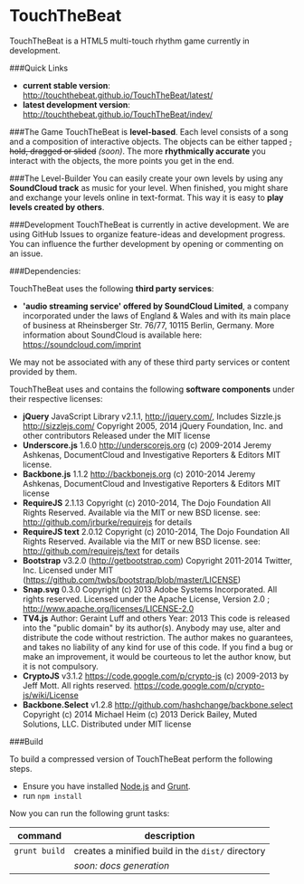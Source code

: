 
TouchTheBeat
============

TouchTheBeat is a HTML5 multi-touch rhythm game currently in development. 

###Quick Links
- **current stable version**: http://touchthebeat.github.io/TouchTheBeat/latest/
- **latest development version**: http://touchthebeat.github.io/TouchTheBeat/indev/

###The Game
TouchTheBeat is **level-based**. Each level consists of a song and a composition of interactive objects. The objects can be either tapped ~~, hold, dragged or slided~~ _(soon)_. The more **rhythmically accurate** you interact with the objects, the more points you get in the end.

###The Level-Builder
You can easily create your own levels by using any **SoundCloud track** as music for your level. When finished, you might share and exchange your levels online in text-format. This way it is easy to **play levels created by others**.

###Development
TouchTheBeat is currently in active development. We are using GitHub Issues to organize feature-ideas and development progress. You can influence the further development by opening or commenting on an issue. 

###Dependencies:

TouchTheBeat uses the following **third party services**:
- **'audio streaming service' offered by SoundCloud Limited**, a company incorporated under the laws of England & Wales and with its main place of business at Rheinsberger Str. 76/77, 10115 Berlin, Germany. More information about SoundCloud is available here: https://soundcloud.com/imprint 

We may not be associated with any of these third party services or content provided by them.

TouchTheBeat uses and contains the following **software components** under their respective licenses:

- **jQuery** JavaScript Library v2.1.1, http://jquery.com/, Includes Sizzle.js http://sizzlejs.com/ Copyright 2005, 2014 jQuery Foundation, Inc. and other contributors Released under the MIT license
- **Underscore.js** 1.6.0 http://underscorejs.org (c) 2009-2014 Jeremy Ashkenas, DocumentCloud and Investigative Reporters & Editors MIT license.
- **Backbone.js** 1.1.2 http://backbonejs.org (c) 2010-2014 Jeremy Ashkenas, DocumentCloud and Investigative Reporters & Editors MIT license
- **RequireJS** 2.1.13 Copyright (c) 2010-2014, The Dojo Foundation All Rights Reserved. Available via the MIT or new BSD license. see: http://github.com/jrburke/requirejs for details
- **RequireJS text** 2.0.12 Copyright (c) 2010-2014, The Dojo Foundation All Rights Reserved. Available via the MIT or new BSD license. see: http://github.com/requirejs/text for details
- **Bootstrap** v3.2.0 (http://getbootstrap.com) Copyright 2011-2014 Twitter, Inc. Licensed under MIT (https://github.com/twbs/bootstrap/blob/master/LICENSE)
- **Snap.svg** 0.3.0 Copyright (c) 2013 Adobe Systems Incorporated. All rights reserved. Licensed under the Apache License, Version 2.0 ; http://www.apache.org/licenses/LICENSE-2.0
- **TV4.js** Author: Geraint Luff and others Year: 2013 This code is released into the "public domain" by its author(s).  Anybody may use, alter and distribute the code without restriction.  The author makes no guarantees, and takes no liability of any kind for use of this code. If you find a bug or make an improvement, it would be courteous to let the author know, but it is not compulsory.
- **CryptoJS** v3.1.2 https://code.google.com/p/crypto-js (c) 2009-2013 by Jeff Mott. All rights reserved. https://code.google.com/p/crypto-js/wiki/License
- **Backbone.Select** v1.2.8 http://github.com/hashchange/backbone.select Copyright (c) 2014 Michael Heim (c) 2013 Derick Bailey, Muted Solutions, LLC. Distributed under MIT license

###Build

To build a compressed version of TouchTheBeat perform the following steps.

- Ensure you have installed [Node.js](https://nodejs.org/) and [Grunt](http://gruntjs.com/).
- run `` npm install ``

Now you can run the following grunt tasks:

| command | description |
|---------|-------------|
|``grunt build``|creates a minified build in the ``dist/`` directory|
||*soon: docs generation*|
